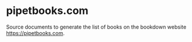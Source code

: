 # pipetbooks.com 

Source documents to generate the list of books on the bookdown website <https://pipetbooks.com>.
